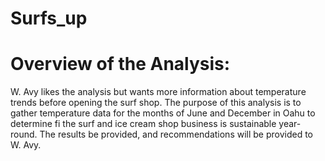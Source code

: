 # Surfs_up

# Overview of the Analysis:

W. Avy likes the analysis but wants more information about temperature trends before opening the surf shop. The purpose of this analysis is to gather temperature data for the months of June and December in Oahu to determine fi the surf and ice cream shop business is sustainable year-round. The results be provided, and recommendations will be provided to W. Avy. 
